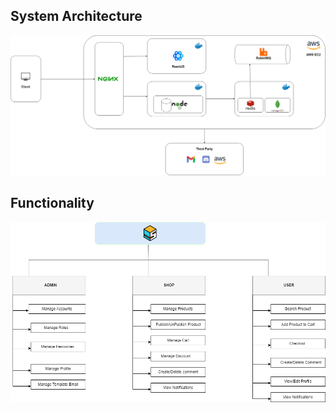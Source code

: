 
## System Architecture

![Software Architecture Example](docs/architecture.png)

##  Functionality

![Software Functionality Example](docs/functionalitty.png)